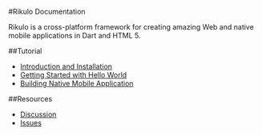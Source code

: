 #Rikulo Documentation

Rikulo is a cross-platform framework for creating amazing Web and native mobile applications in Dart and HTML 5.

##Tutorial

* [Introduction and Installation](Introduction/index.md)
* [Getting Started with Hello World](Getting_Started/Hello_World.md)
* [Building Native Mobile Application](Getting_Started/Building_Native_Mobile_Application.md)

##Resources

* [Discussion](http://stackoverflow.com/questions/tagged/rikulo)
* [Issues](https://github.com/rikulo/rikulo/issues)
